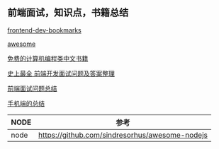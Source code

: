 
## 前端面试，知识点，书籍总结

[frontend-dev-bookmarks](https://github.com/dypsilon/frontend-dev-bookmarks)

[awesome](https://github.com/sindresorhus/awesome)

[免费的计算机编程类中文书籍](https://github.com/justjavac/free-programming-books-zh_CN)


[史上最全 前端开发面试问题及答案整理](https://github.com/hawx1993/Front-end-Interview-questions)

[前端面试问题总结](https://github.com/h5bp/Front-end-Developer-Interview-Questions/tree/master/Translations/Chinese)

[手机端的总结](https://github.com/jtyjty99999/mobileTech)

NODE | 参考
--- | --- 
node | https://github.com/sindresorhus/awesome-nodejs


